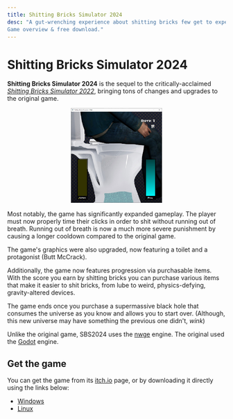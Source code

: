 ```yaml
---
title: Shitting Bricks Simulator 2024
desc: "A gut-wrenching experience about shitting bricks few get to experience.
Game overview & free download."
---
```


# Shitting Bricks Simulator 2024

**Shitting Bricks Simulator 2024** is the sequel to the critically-acclaimed
[*Shitting Bricks Simulator 2022*](sbs2022), bringing tons of changes and
upgrades to the original game.

<center>
  <img src="/static/Img/SBS2024.jpg" style="max-width: 15em" />
</center>

Most notably, the game has significantly expanded gameplay. The player must now
properly time their clicks in order to shit without running out of breath.
Running out of breath is now a much more severe punishment by causing a longer
cooldown compared to the original game.

The game's graphics were also upgraded, now featuring a toilet and a protagonist
(Butt McCrack).

Additionally, the game now features progression via purchasable items. With the
score you earn by shitting bricks you can purchase various items that make it
easier to shit bricks, from lube to weird, physics-defying, gravity-altered
devices.

The game ends once you purchase a supermassive black hole that consumes the
universe as you know and allows you to start over. (Although, this new universe
may have something the previous one didn't, *wink*)

Unlike the original game, SBS2024 uses the [nwge](nwge) engine. The original
used the [Godot] engine.

## Get the game

You can get the game from its [itch.io][itch] page, or by downloading it
directly using the links below:

* [Windows][StaticWin]
* [Linux][StaticLinux]

[itch]: https://qeaml.itch.io/sbs2024
[Godot]: https://godotengine.org
[StaticWin]: /static/Downloads/SBS2024-v1.0-WIN.7z
[StaticLinux]: /static/Downloads/SBS2024-v1.0-LINUX.tar.gz
